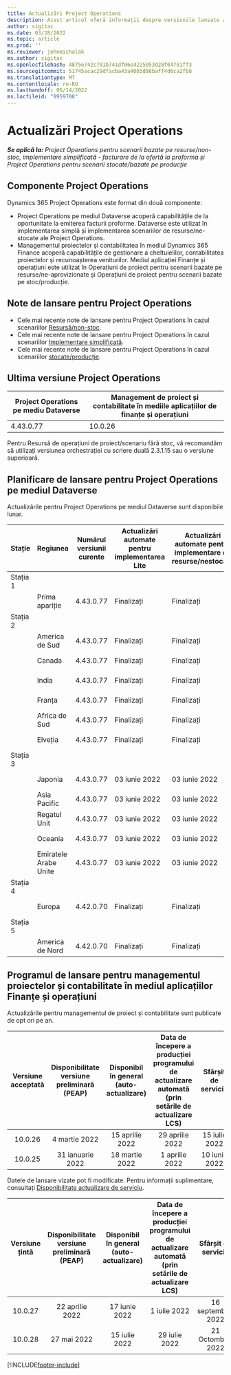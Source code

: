 ```yaml
---
title: Actualizări Project Operations
description: Acest articol oferă informații despre versiunile lansate ale Dynamics 365 Project Operations.
author: sigitac
ms.date: 03/28/2022
ms.topic: article
ms.prod: ''
ms.reviewer: johnmichalak
ms.author: sigitac
ms.openlocfilehash: 4875e742c701b741df06e4225053d28f04781ff3
ms.sourcegitcommit: 51745acac29dfacba43a4003d86baff4d6ca2fb8
ms.translationtype: MT
ms.contentlocale: ro-RO
ms.lasthandoff: 06/14/2022
ms.locfileid: "8959708"
---
```

# <a name="project-operations-updates"></a>Actualizări Project Operations

_**Se aplică la:** Project Operations pentru scenarii bazate pe resurse/non-stoc, implementare simplificată - facturare de la ofertă la proforma și Project Operations pentru scenarii stocate/bazate pe producție_



## <a name="project-operations-components"></a>Componente Project Operations

Dynamics 365 Project Operations este format din două componente:

- Project Operations pe mediul Dataverse acoperă capabilitățile de la oportunitate la emiterea facturii proforme. Dataverse este utilizat în implementarea simplă și implementarea scenariilor de resurse/ne-stocate ale Project Operations.
- Managementul proiectelor și contabilitatea în mediul Dynamics 365 Finance acoperă capabilitățile de gestionare a cheltuielilor, contabilitatea proiectelor și recunoașterea veniturilor. Mediul aplicației Finanțe și operațiuni este utilizat în Operațiuni de proiect pentru scenarii bazate pe resurse/ne-aprovizionate și Operațiuni de proiect pentru scenarii bazate pe stoc/producție.

## <a name="project-operations-release-notes"></a>Note de lansare pentru Project Operations
- Cele mai recente note de lansare pentru Project Operations în cazul scenariilor [Resursă/non-stoc](whats-new-may-2022-resource-based.md).
- Cele mai recente note de lansare pentru Project Operations în cazul scenariilor [Implementare simplificată](../pro/whats-new/whats-new-may-2022-lite.md).
- Cele mai recente note de lansare pentru Project Operations în cazul scenariilor [stocate/producție](../prod-pma/whats-new/whats-new-oct-2021-stocked.md).

## <a name="project-operations-latest-version"></a>Ultima versiune Project Operations

| Project Operations pe mediu Dataverse | Management de proiect și contabilitate în mediile aplicațiilor de finanțe și operațiuni | 
| --- | --- |
| 4.43.0.77 | 10.0.26 |

Pentru Resursă de operațiuni de proiect/scenariu fără stoc, vă recomandăm să utilizați versiunea orchestrației cu scriere duală 2.3.1.15 sau o versiune superioară.

## <a name="release-schedule-for-project-operations-on-dataverse-environment"></a>Planificare de lansare pentru Project Operations pe mediul Dataverse

Actualizările pentru Project Operations pe mediul Dataverse sunt disponibile lunar. 

| Stație | Regiunea | Numărul versiunii curente | Actualizări automate pentru implementarea Lite | Actualizări automate pentru implementare de resurse/nestocate | Următorul număr de versiune | Următoarea versiune este disponibilă în general |
|-----------|-----------------------|-----------------|--------------------|---------------------|---------------------|---------------------|
| Stația 1 |   &nbsp;              |    &nbsp;       | &nbsp;             |      &nbsp;         |      &nbsp;         |      &nbsp;         |
|   &nbsp;  | Prima apariție         |  4.43.0.77      | Finalizați           | Finalizați            | TBD                 | 01 iulie 2022       |
| Stația 2 |   &nbsp;              |    &nbsp;       | &nbsp;             |      &nbsp;         |      &nbsp;         |      &nbsp;         |
|   &nbsp;  | America de Sud         |  4.43.0.77      | Finalizați           | Finalizați            | TBD                 | 01 iulie 2022       |
|   &nbsp;  | Canada                |  4.43.0.77      | Finalizați           | Finalizați            | TBD                 | 01 iulie 2022       |
|   &nbsp;  | India                 |  4.43.0.77      | Finalizați           | Finalizați            | TBD                 | 01 iulie 2022       |
|   &nbsp;  | Franța                |  4.43.0.77      | Finalizați           | Finalizați            | TBD                 | 01 iulie 2022       |
|   &nbsp;  | Africa de Sud          |  4.43.0.77      | Finalizați           | Finalizați            | TBD                 | 01 iulie 2022       |
|   &nbsp;  | Elveția           |  4.43.0.77      | Finalizați           | Finalizați            | TBD                 | 01 iulie 2022       |
| Stația 3 |      &nbsp;           |     &nbsp;      |     &nbsp;         |      &nbsp;         |      &nbsp;         |      &nbsp;         |
|   &nbsp;  | Japonia                 |  4.43.0.77      | 03 iunie 2022      | 03 iunie 2022       | TBD                 | 08 iulie 2022       |
|   &nbsp;  | Asia Pacific          |  4.43.0.77      | 03 iunie 2022      | 03 iunie 2022       | TBD                 | 08 iulie 2022       |
|   &nbsp;  | Regatul Unit         |  4.43.0.77      | 03 iunie 2022      | 03 iunie 2022       | TBD                 | 08 iulie 2022       |
|   &nbsp;  | Oceania               |  4.43.0.77      | 03 iunie 2022      | 03 iunie 2022       | TBD                 | 08 iulie 2022       |
|   &nbsp;  | Emiratele Arabe Unite  |  4.43.0.77      | 03 iunie 2022      | 03 iunie 2022       | TBD                 | 08 iulie 2022       |
| Stația 4 |     &nbsp;            |     &nbsp;      |     &nbsp;         |      &nbsp;         |      &nbsp;         |      &nbsp;         |
|   &nbsp;  | Europa                |  4.42.0.70      | Finalizați           | Finalizați            | 4.43.0.77           | 10 iunie 2022       |
| Stația 5 |     &nbsp;            |     &nbsp;      |     &nbsp;         |      &nbsp;         |      &nbsp;         |      &nbsp;         |
|   &nbsp;  | America de Nord         |  4.42.0.70      | Finalizați           | Finalizați            | 4.43.0.77           | 17 iunie 2022       |

## <a name="release-schedule-for-project-management-and-accounting-in-the-finance-and-operations-apps-environment"></a>Programul de lansare pentru managementul proiectelor și contabilitate în mediul aplicațiilor Finanțe și operațiuni

Actualizările pentru managementul de proiect și contabilitate sunt publicate de opt ori pe an.

|Versiune acceptată| Disponibilitate versiune preliminară (PEAP) | Disponibil în general (auto-actualizare) | Data de începere a producției programului de actualizare automată (prin setările de actualizare LCS) |   Sfârșit de serviciu   |
|:---------------:|:---------------------------:|:---------------------------------:|:--------------------------------------------------------------------:|:------------------:|
|     10.0.26     |      4 martie 2022          |        15 aprilie 2022             |                          29 aprilie 2022                              | 15 iulie 2022      |
|     10.0.25     |      31 ianuarie 2022       |        18 martie 2022             |                          1 aprilie 2022                               | 10 iunie 2022      |


Datele de lansare vizate pot fi modificate. Pentru informații suplimentare, consultați [Disponibilitate actualizare de serviciu](/dynamics365/fin-ops-core/fin-ops/get-started/public-preview-releases?toc=%2fdynamics365%2ffinance%2ftoc.json).

|Versiune țintă | Disponibilitate versiune preliminară (PEAP) | Disponibil în general (auto-actualizare) | Data de începere a producției programului de actualizare automată (prin setările de actualizare LCS) |   Sfârșit de serviciu   |
|:---------------:|:---------------------------:|:---------------------------------:|:--------------------------------------------------------------------:|:------------------:|
|     10.0.27     |      22 aprilie 2022         |        17 iunie 2022              |                          1 iulie 2022                                | 16 septembrie 2022 |
|     10.0.28     |      27 mai 2022           |        15 iulie 2022              |                          29 iulie 2022                               | 21 Octombrie 2022   |

[!INCLUDE[footer-include](../includes/footer-banner.md)]
